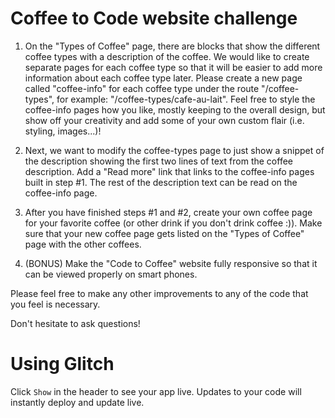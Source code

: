 # Coffee to Code website challenge

1.  On the "Types of Coffee" page, there are blocks that show the different coffee types with a description of the coffee. We would like to create separate pages for each coffee type so that it will be easier to add more information about each coffee type later. Please create a new page called "coffee-info" for each coffee type under the route "/coffee-types", for example: "/coffee-types/cafe-au-lait". Feel free to style the coffee-info pages how you like, mostly keeping to the overall design, but show off your creativity and add some of your own custom flair (i.e. styling, images...)!

2.  Next, we want to modify the coffee-types page to just show a snippet of the description showing the first two lines of text from the coffee description. Add a "Read more" link that links to the coffee-info pages built in step #1. The rest of the description text can be read on the coffee-info page.

3.  After you have finished steps #1 and #2, create your own coffee page for your favorite coffee (or other drink if you don't drink coffee :)). Make sure that your new coffee page gets listed on the "Types of Coffee" page with the other coffees.

4.  (BONUS) Make the "Code to Coffee" website fully responsive so that it can be viewed properly on smart phones.

Please feel free to make any other improvements to any of the code that you feel is necessary.

Don't hesitate to ask questions!



Using Glitch
=================

Click `Show` in the header to see your app live. Updates to your code will instantly deploy and update live.
